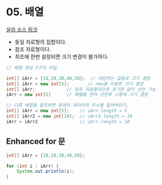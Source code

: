 # 05. 배열

[실습 소스 링크](https://github.com/jinrang2/TJS_BigData/tree/master/src/1_JAVA/ch05_array/src/com/lec/ex)

* 동일 자료형의 집합이다.
* 참조 자료형이다.
* 최초에 한번 설정되면 크기 변경이 불가하다.

```java
// 배열 생성 3가지 타입

int[] iArr = {10,20,30,40,50};  // 대입하는 값들로 크기 결정
int[] iArr = new int[5];       // new를 이용한 크기 결정
int[] iArr;            // 참조 자료형이므로 초기화 없이 선언 가능
iArr = new int[5]      // 배열을 먼저 선언후 나중에 크기 결정

// 다른 배열을 참조하면 원래의 데이터의 주소를 잃어버린다.
int[] iArr = new int[5];    // iArr.length = 5
int[] iArr2 = new int[10];  // iArr2.length = 10
iArr = iArr2                // iArr.length = 10
```

## Enhanced for 문

```java
int[] iArr = {10,20,30,40,50};

for (int i : iArr) {
    System.out.println(i);
}
```

